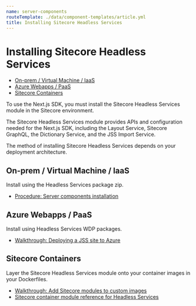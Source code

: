 ```yaml
---
name: server-components
routeTemplate: ./data/component-templates/article.yml
title: Installing Sitecore Headless Services
---
```

<!-- omit in toc -->
# Installing Sitecore Headless Services
- [On-prem / Virtual Machine / IaaS](#on-prem--virtual-machine--iaas)
- [Azure Webapps / PaaS](#azure-webapps--paas)
- [Sitecore Containers](#sitecore-containers)

To use the Next.js SDK, you must install the Sitecore Headless Services module in the Sitecore environment. 

The Sitecore Headless Services module provides APIs and configuration needed for the Next.js SDK, including the Layout Service, Sitecore GraphQL, the Dictionary Service, and the JSS Import Service.

The method of installing Sitecore Headless Services depends on your deployment architecture.

## On-prem / Virtual Machine / IaaS
Install using the Headless Services package zip.
* [Procedure: Server components installation](/docs/client-frameworks/getting-started/jss-server-install#server-components-installation)

## Azure Webapps / PaaS
Install using Headless Services WDP packages.
* [Walkthrough: Deploying a JSS site to Azure](/docs/techniques/azure-deployment)

## Sitecore Containers
Layer the Sitecore Headless Services module onto your container images in your Dockerfiles.
* [Walkthrough: Add Sitecore modules to custom images](https://doc.sitecore.com/developers/100/developer-tools/en/add-sitecore-modules.html)
* [Sitecore container module reference for Headless Services](https://doc.sitecore.com/developers/100/developer-tools/en/sitecore-module-reference.html#idp15853)